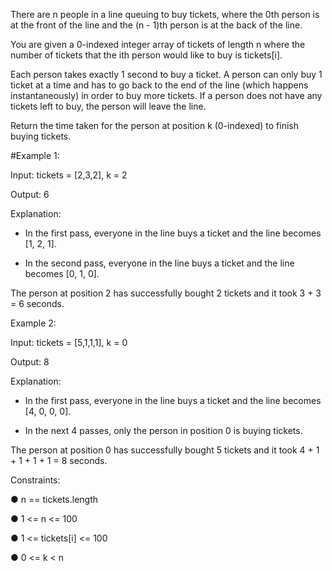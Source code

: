 There are n people in a line queuing to buy tickets, where the 0th person is at the front of the line and the (n - 1)th person is at the back of the line.


You are given a 0-indexed integer array of tickets of length n where the number of tickets that the ith person would like to buy is tickets[i].


Each person takes exactly 1 second to buy a ticket. A person can only buy 1 ticket at a time and has to go back to the end of the line (which happens instantaneously) in order to buy more tickets. If a person does not have any tickets left to buy, the person will leave the line.


Return the time taken for the person at position k (0-indexed) to finish buying tickets.
 

#Example 1:


Input: tickets = [2,3,2], k = 2

Output: 6

Explanation: 

- In the first pass, everyone in the line buys a ticket and the line becomes [1, 2, 1].

- In the second pass, everyone in the line buys a ticket and the line becomes [0, 1, 0].

The person at position 2 has successfully bought 2 tickets and it took 3 + 3 = 6 seconds.

Example 2:

Input: tickets = [5,1,1,1], k = 0

Output: 8

Explanation:

- In the first pass, everyone in the line buys a ticket and the line becomes [4, 0, 0, 0].

- In the next 4 passes, only the person in position 0 is buying tickets.

The person at position 0 has successfully bought 5 tickets and it took 4 + 1 + 1 + 1 + 1 = 8 seconds.


 
Constraints:

●	n == tickets.length

●	1 <= n <= 100

●	1 <= tickets[i] <= 100

●	0 <= k < n
